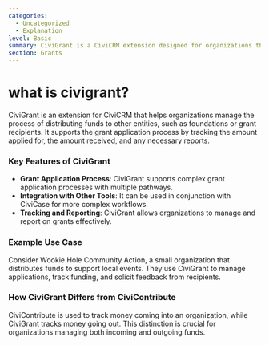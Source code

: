 ```yaml
---
categories:
  - Uncategorized
  - Explanation
level: Basic
summary: CiviGrant is a CiviCRM extension designed for organizations that distribute funds, managing grant applications and tracking funds disbursed.
section: Grants
---
```


# what is civigrant?

CiviGrant is an extension for CiviCRM that helps organizations manage the process of distributing funds to other entities, such as foundations or grant recipients. It supports the grant application process by tracking the amount applied for, the amount received, and any necessary reports.

### Key Features of CiviGrant

- **Grant Application Process**: CiviGrant supports complex grant application processes with multiple pathways.
- **Integration with Other Tools**: It can be used in conjunction with CiviCase for more complex workflows.
- **Tracking and Reporting**: CiviGrant allows organizations to manage and report on grants effectively.

### Example Use Case

Consider Wookie Hole Community Action, a small organization that distributes funds to support local events. They use CiviGrant to manage applications, track funding, and solicit feedback from recipients.

### How CiviGrant Differs from CiviContribute

CiviContribute is used to track money coming into an organization, while CiviGrant tracks money going out. This distinction is crucial for organizations managing both incoming and outgoing funds.
